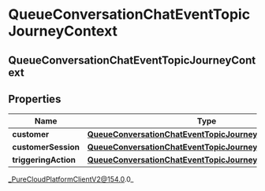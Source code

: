 # QueueConversationChatEventTopicJourneyContext

## QueueConversationChatEventTopicJourneyContext

## Properties

|Name | Type | Description | Notes|
|------------ | ------------- | ------------- | -------------|
| **customer** | [**QueueConversationChatEventTopicJourneyCustomer**](QueueConversationChatEventTopicJourneyCustomer) |  | [optional] |
| **customerSession** | [**QueueConversationChatEventTopicJourneyCustomerSession**](QueueConversationChatEventTopicJourneyCustomerSession) |  | [optional] |
| **triggeringAction** | [**QueueConversationChatEventTopicJourneyAction**](QueueConversationChatEventTopicJourneyAction) |  | [optional] |



_PureCloudPlatformClientV2@154.0.0_
